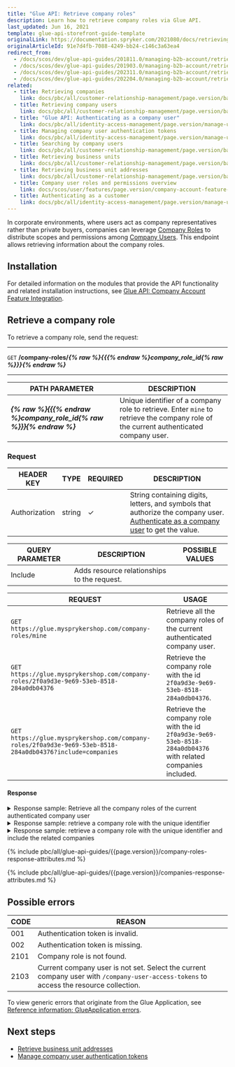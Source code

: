 ```yaml
---
title: "Glue API: Retrieve company roles"
description: Learn how to retrieve company roles via Glue API.
last_updated: Jun 16, 2021
template: glue-api-storefront-guide-template
originalLink: https://documentation.spryker.com/2021080/docs/retrieving-company-roles
originalArticleId: 91e7d4fb-7088-4249-bb24-c146c3a63ea4
redirect_from:
  - /docs/scos/dev/glue-api-guides/201811.0/managing-b2b-account/retrieving-company-roles.html
  - /docs/scos/dev/glue-api-guides/201903.0/managing-b2b-account/retrieving-company-roles.html
  - /docs/scos/dev/glue-api-guides/202311.0/managing-b2b-account/retrieving-company-roles.html
  - /docs/scos/dev/glue-api-guides/202204.0/managing-b2b-account/retrieving-company-roles.html
related:
  - title: Retrieving companies
    link: docs/pbc/all/customer-relationship-management/page.version/base-shop/manage-using-glue-api/company-account/glue-api-retrieve-companies.html
  - title: Retrieving company users
    link: docs/pbc/all/customer-relationship-management/page.version/base-shop/manage-using-glue-api/company-account/glue-api-retrieve-company-users.html
  - title: "Glue API: Authenticating as a company user"
    link: docs/pbc/all/identity-access-management/page.version/manage-using-glue-api/glue-api-authenticate-as-a-company-user.html
  - title: Managing company user authentication tokens
    link: docs/pbc/all/identity-access-management/page.version/manage-using-glue-api/glue-api-manage-company-user-authentication-tokens.html
  - title: Searching by company users
    link: docs/pbc/all/customer-relationship-management/page.version/base-shop/manage-using-glue-api/company-account/glue-api-search-by-company-users.html
  - title: Retrieving business units
    link: docs/pbc/all/customer-relationship-management/page.version/base-shop/manage-using-glue-api/company-account/glue-api-retrieve-business-units.html
  - title: Retrieving business unit addresses
    link: docs/pbc/all/customer-relationship-management/page.version/base-shop/manage-using-glue-api/company-account/glue-api-retrieve-business-unit-addresses.html
  - title: Company user roles and permissions overview
    link: docs/scos/user/features/page.version/company-account-feature-overview/company-user-roles-and-permissions-overview.html
  - title: Authenticating as a customer
    link: docs/pbc/all/identity-access-management/page.version/manage-using-glue-api/glue-api-authenticate-as-a-customer.html
---
```


In corporate environments, where users act as company representatives rather than private buyers, companies can leverage [Company Roles](/docs/pbc/all/customer-relationship-management/{{page.version}}/base-shop/company-account-feature-overview/company-user-roles-and-permissions-overview.html) to distribute scopes and permissions among [Company Users](/docs/pbc/all/customer-relationship-management/{{page.version}}/base-shop/company-account-feature-overview/company-accounts-overview.html). This endpoint allows retrieving information about the company roles.

## Installation

For detailed information on the modules that provide the API functionality and related installation instructions, see [Glue API: Company Account Feature Integration](/docs/pbc/all/customer-relationship-management/{{page.version}}/base-shop/install-and-upgrade/install-glue-api/install-the-company-account-glue-api.html).

## Retrieve a company role

To retrieve a company role, send the request:

***
`GET` **/company-roles/*{% raw %}{{{% endraw %}company_role_id{% raw %}}}{% endraw %}***
***

| PATH PARAMETER | DESCRIPTION |
| --- | --- |
| ***{% raw %}{{{% endraw %}company_role_id{% raw %}}}{% endraw %}*** | Unique identifier of a company role to retrieve. Enter `mine` to retrieve the company role of the current authenticated company user. |

### Request

| HEADER KEY | TYPE | REQUIRED | DESCRIPTION |
| --- | --- | --- | --- |
| Authorization | string | &check; | String containing digits, letters, and symbols that authorize the company user. [Authenticate as a company user](/docs/pbc/all/identity-access-management/{{page.version}}/manage-using-glue-api/glue-api-authenticate-as-a-company-user.html#authenticate-as-a-company-user) to get the value. |

| QUERY PARAMETER | DESCRIPTION | POSSIBLE VALUES |
| --- | --- | --- |
| Include | Adds resource relationships to the request. |  |

| REQUEST | USAGE |
| --- | --- |
| `GET https://glue.mysprykershop.com/company-roles/mine` | Retrieve all the company roles of the current authenticated company user. |
| `GET https://glue.mysprykershop.com/company-roles/2f0a9d3e-9e69-53eb-8518-284a0db04376` | Retrieve the company role with the id `2f0a9d3e-9e69-53eb-8518-284a0db04376`. |
| `GET https://glue.mysprykershop.com/company-roles/2f0a9d3e-9e69-53eb-8518-284a0db04376?include=companies` | Retrieve the company role with the id `2f0a9d3e-9e69-53eb-8518-284a0db04376` with related companies included. |

#### Response

<details>
<summary markdown='span'>Response sample: Retrieve all the company roles of the current authenticated company user</summary>

```json
{
    "data": [
        {
            "type": "company-roles",
            "id": "2f0a9d3e-9e69-53eb-8518-284a0db04376",
            "attributes": {
                "name": "Admin",
                "isDefault": true
        },
        "links": {
            "self": "https://glue.mysprykershop.com/company-roles/2f0a9d3e-9e69-53eb-8518-284a0db04376"
        }
    }
    ],
    "links": {
        "self": "https://glue.mysprykershop.com/company-roles/mine"
    }
}
```
</details>


<details>
<summary markdown='span'>Response sample: retrieve a company role with the unique identifier</summary>

```json
{
    "data": {
        "type": "company-roles",
        "id": "2f0a9d3e-9e69-53eb-8518-284a0db04376",
        "attributes": {
            "name": "Admin",
            "isDefault": true
        },
        "links": {
            "self": "https://glue.mysprykershop.com/company-roles/2f0a9d3e-9e69-53eb-8518-284a0db04376"
        }
    }
}
```
</details>


<details>
<summary markdown='span'>Response sample: retrieve a company role with the unique identifier and include the related companies</summary>

```json
{
    "data": {
        "type": "company-roles",
        "id": "2f0a9d3e-9e69-53eb-8518-284a0db04376",
        "attributes": {...},
        "links": {...},
        "relationships": {
            "companies": {
                "data": [
                    {
                        "type": "companies",
                        "id": "0818f408-cc84-575d-ad54-92118a0e4273"
                    }
                ]
            }
        }
    },
    "included": [
        {
            "type": "companies",
            "id": "0818f408-cc84-575d-ad54-92118a0e4273",
            "attributes": {
                "isActive": true,
                "name": "Test Company",
                "status": "approved"
            },
            "links": {
                "self": "https://glue.mysprykershop.com/companies/0818f408-cc84-575d-ad54-92118a0e4273"
            }
        }
    ]
}
```
</details>

{% include pbc/all/glue-api-guides/{{page.version}}/company-roles-response-attributes.md %} <!-- To edit, see /_includes/pbc/all/glue-api-guides/202311.0/company-roles-response-attributes.md -->

{% include pbc/all/glue-api-guides/{{page.version}}/companies-response-attributes.md %} <!-- To edit, see /_includes/pbc/all/glue-api-guides/202311.0/companies-response-attributes.md -->


## Possible errors

| CODE | REASON |
| --- | --- |
| 001 | Authentication token is invalid. |
| 002 | Authentication token is missing. |
| 2101 | Company role is not found. |
| 2103 | Current company user is not set. Select the current company user with `/company-user-access-tokens` to access the resource collection. |

To view generic errors that originate from the Glue Application, see [Reference information: GlueApplication errors](/docs/dg/dev/glue-api/{{page.version}}/old-glue-infrastructure/reference-information-glueapplication-errors.html).

##  Next steps

* [Retrieve business unit addresses](/docs/pbc/all/customer-relationship-management/{{page.version}}/base-shop/manage-using-glue-api/company-account/glue-api-retrieve-business-unit-addresses.html)
* [Manage company user authentication tokens](/docs/pbc/all/identity-access-management/{{page.version}}/manage-using-glue-api/glue-api-manage-company-user-authentication-tokens.html)
